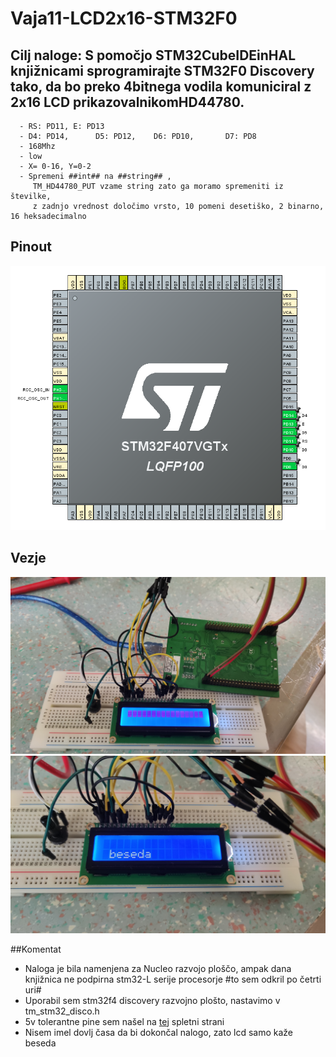 # Vaja11-LCD2x16-STM32F0

## Cilj naloge: S pomočjo STM32CubeIDEinHAL knjižnicami sprogramirajte STM32F0 Discovery tako, da bo preko 4bitnega vodila komuniciral z 2x16 LCD prikazovalnikomHD44780.

      - RS: PD11, E: PD13
      - D4: PD14,      D5: PD12,    D6: PD10,       D7: PD8 
      - 168Mhz   
      - low    
      - X= 0-16, Y=0-2
      - Spremeni ##int## na ##string## ,       
         TM_HD44780_PUT vzame string zato ga moramo spremeniti iz številke,
         z zadnjo vrednost določimo vrsto, 10 pomeni desetiško, 2 binarno, 16 heksadecimalno
         
## Pinout
![Pinout](https://raw.githubusercontent.com/TomiHawky/Vaja11-LCD2x16-STM32F0/main/Screenshot%202023-01-17%20155737.png)

## Vezje
![Vezje](https://raw.githubusercontent.com/TomiHawky/Vaja11-LCD2x16-STM32F0/main/IMG_20230117_085352.jpg)
![Vezje](https://raw.githubusercontent.com/TomiHawky/Vaja11-LCD2x16-STM32F0/main/IMG_20230117_091808.jpg)

##Komentat

- Naloga je bila namenjena za Nucleo razvojo ploščo, ampak dana knjižnica ne podpirna stm32-L serije procesorje #to sem odkril po četrti uri#
- Uporabil sem stm32f4 discovery razvojno plošto, nastavimo v tm_stm32_disco.h
- 5v tolerantne pine sem našel na [tej](https://www.espruino.com/ReferenceSTM32F4DISCOVERY) spletni strani
- Nisem imel dovlj časa da bi dokončal nalogo, zato lcd samo kaže beseda
